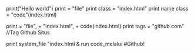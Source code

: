 print("Hello world")
print = "file"
print class = "index.html"
print name class = "code"(index.html) 

print = "file", + "index.html", + code(index.html)
print tags = "github.com" //Tag Github Situs 

print system_file "index.html & run code_melalui #Github!
